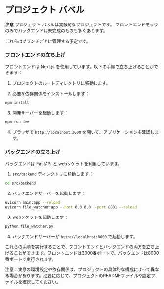 # プロジェクト バベル

**注意** プロジェクト バベルは実験的なプロジェクトです。
フロントエンドモックのみでバックエンドは未完成のものも多くあります。

これらはブランチごとに管理する予定です。


### フロントエンドの立ち上げ

フロントエンドは Next.js を使用しています。以下の手順で立ち上げることができます：

1. プロジェクトのルートディレクトリに移動します。

2. 必要な依存関係をインストールします：

```bash
npm install
```

3. 開発サーバーを起動します：

```bash
npm run dev
```

4. ブラウザで `http://localhost:3000` を開いて、アプリケーションを確認します。

### バックエンドの立ち上げ

バックエンドは FastAPI と webソケットを利用しています。

1. `src/backend` ディレクトリに移動します：

```bash
cd src/backend
```

2. バックエンドサーバーを起動します：

```bash
uvicorn main:app --reload
uvicorn file_watcher:app --host 0.0.0.0 --port 8001 --reload
```

3. webソケットを起動します：

```bash
python file_watcher.py
```

4. バックエンドサーバーが `http://localhost:8000` で起動します。

これらの手順を実行することで、フロントエンドとバックエンドの両方を立ち上げることができます。フロントエンドは3000番ポートで、バックエンドは8000番ポートで実行されます。

注意：実際の環境設定や依存関係は、プロジェクトの具体的な構成によって異なる場合があります。必要に応じて、プロジェクトのREADMEファイルや設定ファイルを確認してください。